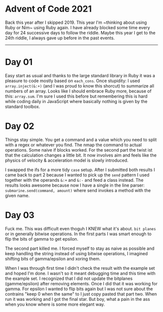 # Advent of Code 2021
Back this year after I skipped 2019. This year I'm ~thinking about using Ruby or Nim~ using Ruby again.
I have already blocked some time every day for 24 successive days to follow the riddle. 
Maybe this year I get to the 24th riddle, I always gave up before in the past events.

---

# Day 01
Easy start as usual and thanks to the large standard library in Ruby it was a pleasure to code mostly based on `each_cons`.
Once stupidity: I used `array.inject(&:+)` (and I was proud to know this shorcut) to summarize all numbers of an array. 
Looks like I should embrace Ruby more, because of this: `array.sum`. I'm sure I used this before but remembering this is hard
while coding daily in JavaScript where basically nothing is given by the standard toolbox.

# Day 02
Things stay simple. You get a command and a value which you need to split with a regex or whatever you find.
The nmap the command to actual operations. Some naive if blocks worked. For the second part the twist ist that the calculation
changes a little bit. It now involves aim and feels like the physics of velocity & acceleration model is slowly introduced.

I swapped the ifs for a more tidy `case` setup. After I submitted both results I came back to part 2 because
I wanted to pick up the `send` pattern I used together with the operands `&:+` and `&:-` and feed a class instead. The results looks awesome
because now I have a single in the line parser: `submarine.send(command, amount)` where send invokes a method with the given name.

# Day 03
Fuck me. This was difficult even thoguh I KNEW what it's about. `bit planes` or in generally bitwise operations. In the first parts I was smart enough to flip the bits of gamma to get epsilon.

The second part killed me. I forced myself to stay as naive as possible and keep handling the string
instead of using bitwise operations, I imagined shifting bits of gamma/epsilon and xoring them. 

When I was through first time I didn't check the result with the example set and hoped I'm done. I wasn't so it meant debugging time and  this time with the example set. I recognized that I did not update the bitplanes (gamme/epslion) after removing elements. Once I did that it was working for gamma. For epsilon I wanted to flip bits again but I was not sure about the contrains "keep 0 when the same" to I just copy pasted that part two. When run it was working and I got the final star. But boy, what a pain in the ass when you know where is some more elegant way.
